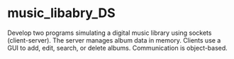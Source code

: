 # music_libabry_DS
Develop two programs simulating a digital music library using sockets (client-server). The server manages album data in memory. Clients use a GUI to add, edit, search, or delete albums. Communication is object-based.
